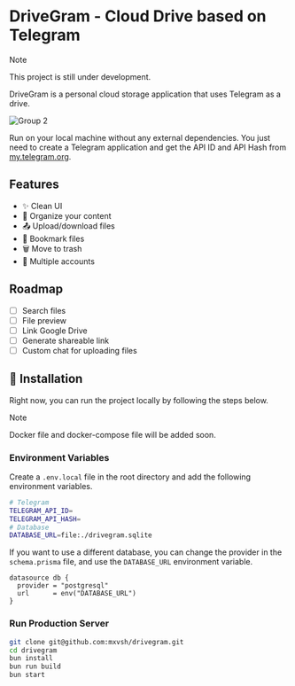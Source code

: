 # DriveGram - Cloud Drive based on Telegram

> [!NOTE]
> This project is still under development.

DriveGram is a personal cloud storage application that uses Telegram as a drive.

![Group 2](https://github.com/mxvsh/drivegram/assets/31907722/0590e2d3-641a-4b50-8020-a909182d22ad)

Run on your local machine without any external dependencies. You just need to create a Telegram application and get the API ID and API Hash from [my.telegram.org](https://my.telegram.org).

## Features

- ✨ Clean UI
- 📁 Organize your content
- 📤 Upload/download files
- 🔖 Bookmark files
- 🗑️ Move to trash
- 📱 Multiple accounts

## Roadmap

- [ ] Search files
- [ ] File preview
- [ ] Link Google Drive
- [ ] Generate shareable link
- [ ] Custom chat for uploading files

## 🚀 Installation

Right now, you can run the project locally by following the steps below.

> [!NOTE]
> Docker file and docker-compose file will be added soon.

### Environment Variables

Create a `.env.local` file in the root directory and add the following environment variables.

```bash
# Telegram
TELEGRAM_API_ID=
TELEGRAM_API_HASH=
# Database
DATABASE_URL=file:./drivegram.sqlite
```

If you want to use a different database, you can change the provider in the `schema.prisma` file, and use the `DATABASE_URL` environment variable.

```prisma
datasource db {
  provider = "postgresql"
  url      = env("DATABASE_URL")
}
```

### Run Production Server

```bash
git clone git@github.com:mxvsh/drivegram.git
cd drivegram
bun install
bun run build
bun start
```
